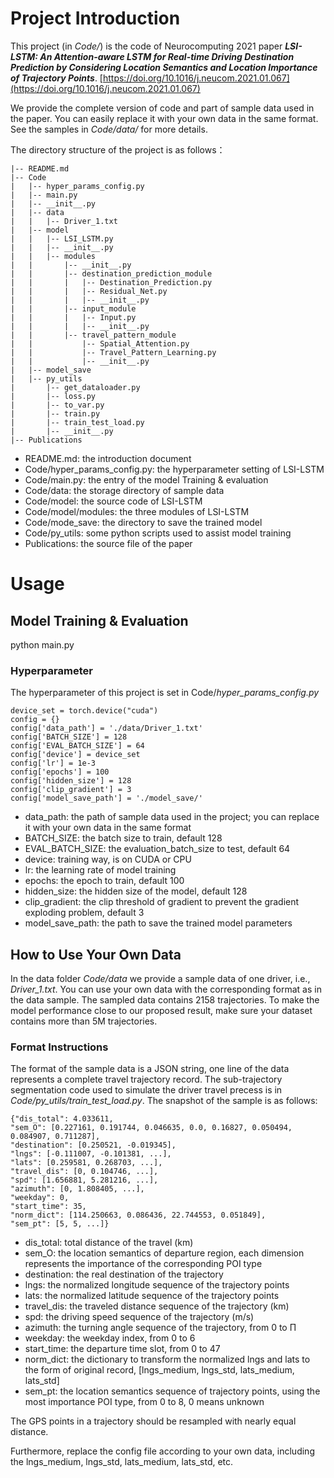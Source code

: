 # Project Introduction

This project (in *Code/*) is the code of Neurocomputing 2021 paper ***LSI-LSTM: An Attention-aware LSTM for Real-time Driving Destination Prediction by Considering Location Semantics and Location Importance of Trajectory Points***. [https://doi.org/10.1016/j.neucom.2021.01.067](https://doi.org/10.1016/j.neucom.2021.01.067)

We provide the complete version of code and part of sample data used in the paper. You can easily replace it with your own data in the same format. See the samples in *Code/data/* for more details.

The directory structure of the project is as follows：

    |-- README.md
    |-- Code
    |   |-- hyper_params_config.py
    |   |-- main.py
    |   |-- __init__.py
    |   |-- data
    |   |   |-- Driver_1.txt
    |   |-- model
    |   |   |-- LSI_LSTM.py
    |   |   |-- __init__.py
    |   |   |-- modules
    |   |       |-- __init__.py
    |   |       |-- destination_prediction_module
    |   |       |   |-- Destination_Prediction.py
    |   |       |   |-- Residual_Net.py
    |   |       |   |-- __init__.py
    |   |       |-- input_module
    |   |       |   |-- Input.py
    |   |       |   |-- __init__.py
    |   |       |-- travel_pattern_module
    |   |           |-- Spatial_Attention.py
    |   |           |-- Travel_Pattern_Learning.py
    |   |           |-- __init__.py
    |   |-- model_save
    |   |-- py_utils
    |       |-- get_dataloader.py
    |       |-- loss.py
    |       |-- to_var.py
    |       |-- train.py
    |       |-- train_test_load.py
    |       |-- __init__.py
    |-- Publications

- README.md: the introduction document
- Code/hyper_params_config.py: the hyperparameter setting of LSI-LSTM
- Code/main.py: the entry of the model Training & evaluation
- Code/data: the storage directory of sample data
- Code/model: the source code of LSI-LSTM
- Code/model/modules: the three modules of LSI-LSTM
- Code/mode_save: the directory to save the trained model
- Code/py_utils: some python scripts used to assist model training
- Publications: the source file of the paper

# Usage

## Model Training & Evaluation

python main.py

### Hyperparameter

The hyperparameter of this project is set in Code/*hyper_params_config.py*

```
device_set = torch.device("cuda")
config = {}
config['data_path'] = './data/Driver_1.txt'
config['BATCH_SIZE'] = 128
config['EVAL_BATCH_SIZE'] = 64
config['device'] = device_set
config['lr'] = 1e-3
config['epochs'] = 100
config['hidden_size'] = 128
config['clip_gradient'] = 3
config['model_save_path'] = './model_save/'
```

- data_path: the path of sample data used in the project; you can replace it with your own data in the same format
- BATCH_SIZE: the batch size to train, default 128
- EVAL_BATCH_SIZE: the evaluation_batch_size to test, default 64
- device: training way, is on CUDA or CPU
- lr: the learning rate of model training
- epochs: the epoch to train, default 100
- hidden_size: the hidden size of the model, default 128
- clip_gradient: the clip threshold of gradient to prevent the gradient exploding problem, default 3
- model_save_path: the path to save the trained model parameters

## How to Use Your Own Data

In the data folder *Code/data* we provide a sample data of one driver, i.e., *Driver_1.txt*. You can use your own data with the corresponding format as in the data sample. The sampled data contains 2158 trajectories. To make the model performance close to our proposed result, make sure your dataset contains more than 5M trajectories.

### Format Instructions

The format of the sample data is a JSON string, one line of the data represents a complete travel trajectory record. The sub-trajectory segmentation code used to simulate the driver travel precess is in *Code/py_utils/train_test_load.py*. The snapshot of the sample is as follows:

```
{"dis_total": 4.033611, 
"sem_O": [0.227161, 0.191744, 0.046635, 0.0, 0.16827, 0.050494, 0.084907, 0.711287],
"destination": [0.250521, -0.019345],
"lngs": [-0.111007, -0.101381, ...],
"lats": [0.259581, 0.268703, ...],
"travel_dis": [0, 0.104746, ...], 
"spd": [1.656881, 5.281216, ...], 
"azimuth": [0, 1.808405, ...], 
"weekday": 0, 
"start_time": 35, 
"norm_dict": [114.250663, 0.086436, 22.744553, 0.051849],
"sem_pt": [5, 5, ...]}
```

- dis_total: total distance of the travel (km)
- sem_O: the location semantics of departure region, each dimension represents the importance of the corresponding POI type
- destination: the real destination of the trajectory
- lngs: the normalized longitude sequence of the trajectory points
- lats: the normalized latitude sequence of the trajectory points
- travel_dis: the traveled distance sequence of the trajectory (km)
- spd: the driving speed sequence of the trajectory (m/s)
- azimuth: the turning angle sequence of the trajectory, from 0 to Π
- weekday: the weekday index, from 0 to 6
- start_time: the departure time slot, from 0 to 47
- norm_dict: the dictionary to transform the normalized lngs and lats to the form of original record, \[lngs_medium, lngs_std, lats_medium, lats_std\]
- sem_pt: the location semantics sequence of trajectory points, using the most importance POI type, from 0 to 8, 0 means unknown

The GPS points in a trajectory should be resampled with nearly equal distance.

Furthermore, replace the config file according to your own data, including the lngs_medium, lngs_std, lats_medium, lats_std, etc.
